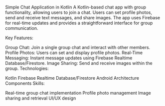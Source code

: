 Simple Chat Application in Kotlin
A Kotlin-based chat app with group functionality, allowing users to join a  chat. Users can set profile photos, send and receive text messages, and share images. The app uses Firebase for real-time updates and provides a straightforward interface for group communication.

Key Features:

Group Chat: Join a single group chat and interact with other members.
Profile Photos: Users can set and display profile photos.
Real-Time Messaging: Instant message updates using Firebase Realtime Database/Firestore.
Image Sharing: Send and receive images within the group.
Technologies:

Kotlin
Firebase Realtime Database/Firestore
Android Architecture Components
Skills:

Real-time group chat implementation
Profile photo management
Image sharing and retrieval
UI/UX design
